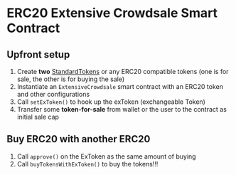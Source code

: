 # ERC20 Extensive Crowdsale Smart Contract
## Upfront setup
1. Create **two** [StandardTokens](https://github.com/OpenZeppelin/zeppelin-solidity/blob/master/contracts/token/ERC20/StandardToken.sol) or any ERC20 compatible tokens (one is for sale, the other is for buying the sale)
2. Instantiate an `ExtensiveCrowdsale` smart contract with an ERC20 token and other configurations
3. Call `setExToken()` to hook up the exToken (exchangeable Token)
4. Transfer some **token-for-sale** from wallet or the user to the contract as initial sale cap
## Buy ERC20 with another ERC20
1. Call `approve()` on the ExToken as the same amount of buying
2. Call `buyTokensWithExToken()` to buy the tokens!!!
